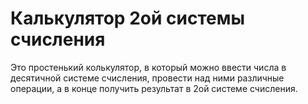 # Калькулятор 2ой системы счисления
Это простенький колькулятор, в который можно ввести числа в десятичной системе счисления, провести над ними различные операции, а в конце получить результат в 2ой системе счисления.
